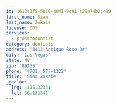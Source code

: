 ```yaml
---
id: 161343f5-5810-4041-9d91-c29e74b2ce99
first_name: Siam
last_name: Zokaie
license: DDS
services:
  - prosthodontist
category: dentists
address: '3413 Antique Rose Dr'
city: 'Las Vegas'
state: NV
zip: '89135'
phone: '(702) 577-1322'
title: 'Siam Zokaie'
_geoloc:
  lng: -115.32331
  lat: 36.131341
---
```

